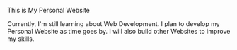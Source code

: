 This is My Personal Website

Currently, I'm still learning about Web Development. I plan to develop my Personal Website as time goes by. I will also build other Websites to improve my skills.
